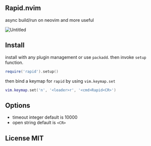 ## Rapid.nvim

async build/run on neovim and more useful

![Untitled](https://github.com/nvimdev/rapid.nvim/assets/41671631/e3ae1afd-dad5-418c-9841-45cc9952831a)

## Install

install with any plugin management or use `packadd`. then invoke `setup` function.

```lua
require('rapid').setup()
```

then bind a keymap for `rapid` by using `vim.keymap.set` 

```lua
vim.keymap.set('n', '<leader>r', '<cmd>Rapid<CR>')
```

## Options

- timeout  integer default is 10000
- open     string  default is `<CR>`


## License MIT
